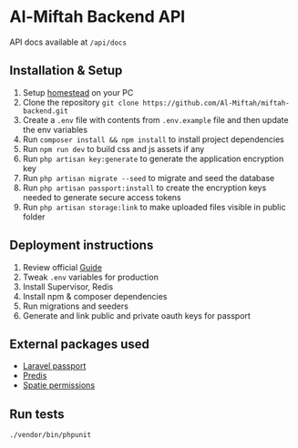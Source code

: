 # Al-Miftah Backend API

API docs available at `/api/docs`

## Installation & Setup
1. Setup [homestead](https://laravel.com/docs/7.x/homestead) on your PC
2. Clone the repository `git clone https://github.com/Al-Miftah/miftah-backend.git`
3. Create a `.env` file with contents from `.env.example` file and then update the env variables
4. Run `composer install && npm install` to install project dependencies
5. Run `npm run dev` to build css and js assets if any
6. Run `php artisan key:generate` to generate the application encryption key
7. Run `php artisan migrate --seed` to migrate and seed the database
8. Run `php artisan passport:install` to create the encryption keys needed to generate secure access tokens
9. Run `php artisan storage:link` to make uploaded files visible in public folder


## Deployment instructions
1. Review official [Guide](https://laravel.com/docs/7.x/deployment)
2. Tweak `.env` variables for production
3. Install Supervisor, Redis
4. Install npm & composer dependencies
5. Run migrations and seeders
6. Generate and link public and private oauth keys for passport

## External packages used
- [Laravel passport](https://github.com/laravel/passport)
- [Predis](https://github.com/nrk/predis)
- [Spatie permissions](https://github.com/spatie/laravel-permission)

## Run tests
`./vendor/bin/phpunit`
